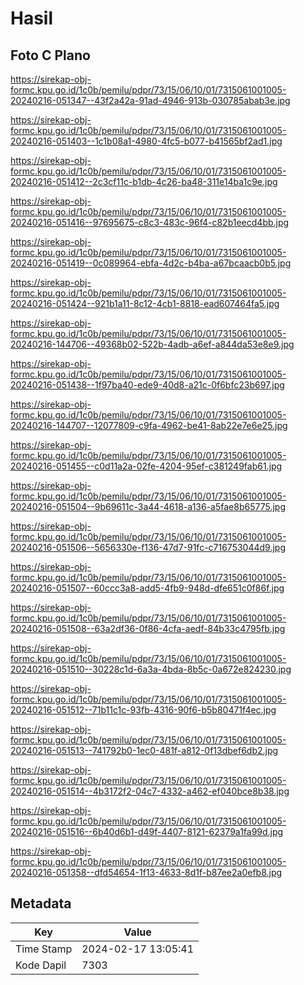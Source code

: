 # Hasil

## Foto C Plano

https://sirekap-obj-formc.kpu.go.id/1c0b/pemilu/pdpr/73/15/06/10/01/7315061001005-20240216-051347--43f2a42a-91ad-4946-913b-030785abab3e.jpg

https://sirekap-obj-formc.kpu.go.id/1c0b/pemilu/pdpr/73/15/06/10/01/7315061001005-20240216-051403--1c1b08a1-4980-4fc5-b077-b41565bf2ad1.jpg

https://sirekap-obj-formc.kpu.go.id/1c0b/pemilu/pdpr/73/15/06/10/01/7315061001005-20240216-051412--2c3cf11c-b1db-4c26-ba48-311e14ba1c9e.jpg

https://sirekap-obj-formc.kpu.go.id/1c0b/pemilu/pdpr/73/15/06/10/01/7315061001005-20240216-051416--97695675-c8c3-483c-96f4-c82b1eecd4bb.jpg

https://sirekap-obj-formc.kpu.go.id/1c0b/pemilu/pdpr/73/15/06/10/01/7315061001005-20240216-051419--0c089964-ebfa-4d2c-b4ba-a67bcaacb0b5.jpg

https://sirekap-obj-formc.kpu.go.id/1c0b/pemilu/pdpr/73/15/06/10/01/7315061001005-20240216-051424--921b1a11-8c12-4cb1-8818-ead607464fa5.jpg

https://sirekap-obj-formc.kpu.go.id/1c0b/pemilu/pdpr/73/15/06/10/01/7315061001005-20240216-144706--49368b02-522b-4adb-a6ef-a844da53e8e9.jpg

https://sirekap-obj-formc.kpu.go.id/1c0b/pemilu/pdpr/73/15/06/10/01/7315061001005-20240216-051438--1f97ba40-ede9-40d8-a21c-0f6bfc23b697.jpg

https://sirekap-obj-formc.kpu.go.id/1c0b/pemilu/pdpr/73/15/06/10/01/7315061001005-20240216-144707--12077809-c9fa-4962-be41-8ab22e7e6e25.jpg

https://sirekap-obj-formc.kpu.go.id/1c0b/pemilu/pdpr/73/15/06/10/01/7315061001005-20240216-051455--c0d11a2a-02fe-4204-95ef-c381249fab61.jpg

https://sirekap-obj-formc.kpu.go.id/1c0b/pemilu/pdpr/73/15/06/10/01/7315061001005-20240216-051504--9b69611c-3a44-4618-a136-a5fae8b65775.jpg

https://sirekap-obj-formc.kpu.go.id/1c0b/pemilu/pdpr/73/15/06/10/01/7315061001005-20240216-051506--5656330e-f136-47d7-91fc-c716753044d9.jpg

https://sirekap-obj-formc.kpu.go.id/1c0b/pemilu/pdpr/73/15/06/10/01/7315061001005-20240216-051507--60ccc3a8-add5-4fb9-948d-dfe651c0f86f.jpg

https://sirekap-obj-formc.kpu.go.id/1c0b/pemilu/pdpr/73/15/06/10/01/7315061001005-20240216-051508--63a2df36-0f86-4cfa-aedf-84b33c4795fb.jpg

https://sirekap-obj-formc.kpu.go.id/1c0b/pemilu/pdpr/73/15/06/10/01/7315061001005-20240216-051510--30228c1d-6a3a-4bda-8b5c-0a672e824230.jpg

https://sirekap-obj-formc.kpu.go.id/1c0b/pemilu/pdpr/73/15/06/10/01/7315061001005-20240216-051512--71b11c1c-93fb-4316-90f6-b5b80471f4ec.jpg

https://sirekap-obj-formc.kpu.go.id/1c0b/pemilu/pdpr/73/15/06/10/01/7315061001005-20240216-051513--741792b0-1ec0-481f-a812-0f13dbef6db2.jpg

https://sirekap-obj-formc.kpu.go.id/1c0b/pemilu/pdpr/73/15/06/10/01/7315061001005-20240216-051514--4b3172f2-04c7-4332-a462-ef040bce8b38.jpg

https://sirekap-obj-formc.kpu.go.id/1c0b/pemilu/pdpr/73/15/06/10/01/7315061001005-20240216-051516--6b40d6b1-d49f-4407-8121-62379a1fa99d.jpg

https://sirekap-obj-formc.kpu.go.id/1c0b/pemilu/pdpr/73/15/06/10/01/7315061001005-20240216-051358--dfd54654-1f13-4633-8d1f-b87ee2a0efb8.jpg


## Metadata

| Key        | Value               |
| ---------- | ------------------- |
| Time Stamp | 2024-02-17 13:05:41 |
| Kode Dapil | 7303                |



